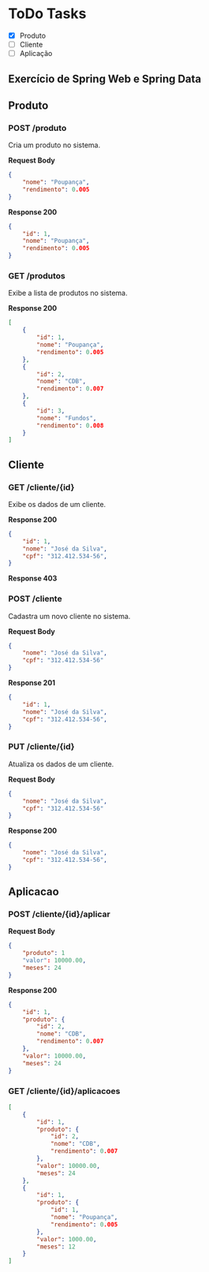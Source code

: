# ToDo Tasks
- [X] Produto
- [ ] Cliente
- [ ] Aplicação

## Exercício de Spring Web e Spring Data

## Produto

### POST /produto
Cria um produto no sistema.

**Request Body**
```json
{
    "nome": "Poupança",
    "rendimento": 0.005
}
```

**Response 200**
```json
{
    "id": 1,
    "nome": "Poupança",
    "rendimento": 0.005
}
```

### GET /produtos
Exibe a lista de produtos no sistema.

**Response 200**
```json
[
    {
        "id": 1,
        "nome": "Poupança",
        "rendimento": 0.005
    },
    {
        "id": 2,
        "nome": "CDB",
        "rendimento": 0.007
    },
    {
        "id": 3,
        "nome": "Fundos",
        "rendimento": 0.008
    }
]
```

## Cliente

### GET /cliente/{id}
Exibe os dados de um cliente.

**Response 200**
```json
{
    "id": 1,
    "nome": "José da Silva",
    "cpf": "312.412.534-56",
}
```

**Response 403**

### POST /cliente
Cadastra um novo cliente no sistema.

**Request Body**
```json
{
    "nome": "José da Silva",
    "cpf": "312.412.534-56"
}
```

**Response 201**
```json
{
    "id": 1,
    "nome": "José da Silva",
    "cpf": "312.412.534-56",
}
```

### PUT /cliente/{id}
Atualiza os dados de um cliente. 

**Request Body**
```json
{
    "nome": "José da Silva",
    "cpf": "312.412.534-56"
}
```
**Response 200**
```json
{
    "nome": "José da Silva",
    "cpf": "312.412.534-56",
}
```


## Aplicacao

### POST /cliente/{id}/aplicar

**Request Body**
```json
{
    "produto": 1
    "valor": 10000.00,
    "meses": 24
}
```
**Response 200**
```json
{
    "id": 1,
    "produto": {
        "id": 2,
        "nome": "CDB",
        "rendimento": 0.007
    },
    "valor": 10000.00,
    "meses": 24
}
```

### GET /cliente/{id}/aplicacoes
```json
[
    {
        "id": 1,
        "produto": {
            "id": 2,
            "nome": "CDB",
            "rendimento": 0.007
        },
        "valor": 10000.00,
        "meses": 24
    },
    {
        "id": 1,
        "produto": {
            "id": 1,
            "nome": "Poupança",
            "rendimento": 0.005
        },
        "valor": 1000.00,
        "meses": 12
    }
]
```


